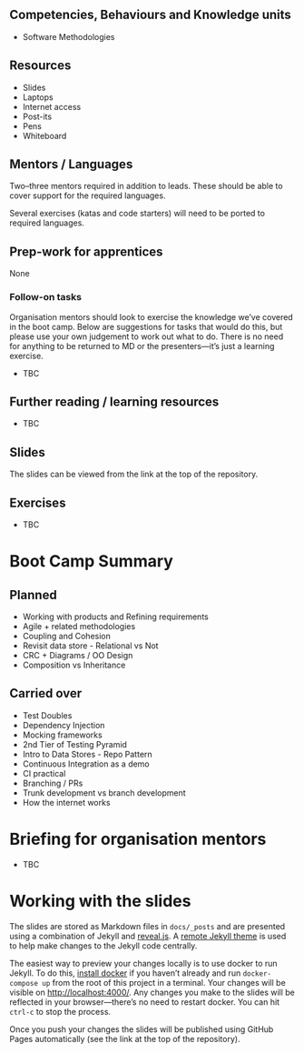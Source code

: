 <!--- ORGANISER THINGS TO CONSIDER 
- Which technical competencies, behaviours and knowledge module topics does the bootcamp cover/meet
- Structuring retros so that they can inform thinking for individual's personal learning records (off the job training record tab in their learning logs)
- Introducing some sort of test or quiz on basic concept learning points from the bootcamp to validate that they have taken stuff in, and provide organisation mentors with results to help them focus follow ups
--->

## Competencies, Behaviours and Knowledge units

* Software Methodologies

## Resources 

* Slides
* Laptops
* Internet access
* Post-its
* Pens
* Whiteboard

## Mentors / Languages
 
Two–three mentors required in addition to leads. These should be able to cover support for the required languages.

Several exercises (katas and code starters) will need to be ported to required languages.

## Prep-work for apprentices

None

### Follow-on tasks

Organisation mentors should look to exercise the knowledge we’ve covered in the boot camp. Below are suggestions for tasks that would do this, but please use your own judgement to work out what to do. There is no need for anything to be returned to MD or the presenters—it’s just a learning exercise.

* TBC

## Further reading / learning resources

<!--- For end of boot camp: Signposting for apprentices self study, further learning, online resources, practice etc. --->

* TBC
 
## Slides

The slides can be viewed from the link at the top of the repository.

## Exercises

* TBC
<!--- 
* Setting up CI?
* Branching and creating Pull Requests?
* Resolving, tracing, telneting?
---> 

# Boot Camp Summary


## Planned

* Working with products and Refining requirements
* Agile + related methodologies
* Coupling and Cohesion
* Revisit data store - Relational vs Not
* CRC + Diagrams / OO Design
* Composition vs Inheritance

## Carried over

* Test Doubles
* Dependency Injection
* Mocking frameworks
* 2nd Tier of Testing Pyramid
* Intro to Data Stores - Repo Pattern
* Continuous Integration as a demo
* CI practical
* Branching / PRs
* Trunk development vs branch development
* How the internet works

<!--- 

## Continuous Integration

* What is CI
* Why is CI important
* Demo of how CI can be applied to a project (Travis or similar against public repo)
* CI practical—setting up Travis or similar on own repo?

## More on source control

* Branching
* Pull requests
* Trunk vs branch development

# How the internet works

* Hostnames, IP, DNS
* Networking
* Physical infrastructure
* HTTP

--->

# Briefing for organisation mentors

* TBC

# Working with the slides

The slides are stored as Markdown files in `docs/_posts` and are presented using a combination of Jekyll and [reveal.js](https://revealjs.com/#/). A [remote Jekyll theme](https://github.com/autotraderuk/jekyll-revealjs) is used to help make changes to the Jekyll code centrally.

The easiest way to preview your changes locally is to use docker to run Jekyll. To do this, [install docker](https://www.docker.com/get-started) if you haven’t already and run `docker-compose up` from the root of this project in a terminal. Your changes will be visible on <http://localhost:4000/>. Any changes you make to the slides will be reflected in your browser—there’s no need to restart docker. You can hit `ctrl-c` to stop the process.

Once you push your changes the slides will be published using GitHub Pages automatically (see the link at the top of the repository).